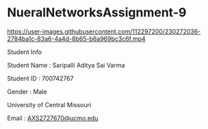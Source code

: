 # NueralNetworksAssignment-9



https://user-images.githubusercontent.com/112297200/230272036-2784ba1c-83a6-4a4d-8b65-b6a969bc3c6f.mp4



Student Info

Student Name : Saripalli Aditya Sai Varma

Student ID : 700742767

Gender : Male

University of Central Missouri

Email : AXS2727670@ucmo.edu
